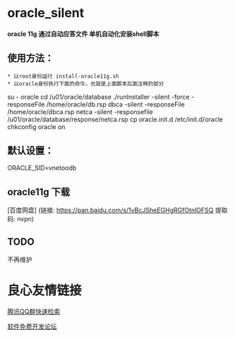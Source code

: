 # oracle_silent
#### oracle 11g  通过自动应答文件 单机自动化安装shell脚本

## 使用方法：
	* 以root身份运行 install-oracle11g.sh
	* 以oracle身份执行下面的命令，也就是上面脚本后面注释的部分
  
su - oracle
cd /u01/oracle/database
./runInstaller -silent -force -responseFile /home/oracle/db.rsp
dbca -silent -responseFile /home/oracle/dbca.rsp
netca -silent -responsefile /u01/oracle/database/response/netca.rsp
cp oracle.init.d /etc/init.d/oracle
chkconfig oracle on
 

## 默认设置：

ORACLE_SID=vnetoodb

## oracle11g 下载

[百度网盘]
(链接: https://pan.baidu.com/s/1vBcJSheEGHgRGfOtnlOFSQ 提取码: nvpn)

## TODO

不再维护



 


 # 良心友情链接

[腾讯QQ群快速检索](http://u.720life.cn/s/8cf73f7c)

[软件免费开发论坛](http://u.720life.cn/s/bbb01dc0)